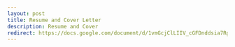 ```yaml
---
layout: post
title: Resume and Cover Letter
description: Resume and Cover
redirect: https://docs.google.com/document/d/1vmGcjClLIIV_cGFDnddsia7RgjqpXdiO8zX87HqJR3c/edit?usp=sharing
---
```

